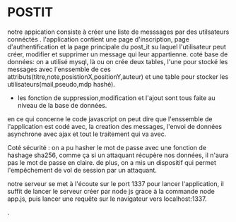 # POSTIT
notre appication consiste à créer une liste de messsages par des utilsateurs connéctés .
l'application contient une page d'inscription, page d'authentification et la page principale du post_it su laquel
l'utilisateur peut créer, modifier et supprimer un message qui leur appartienne.
coté base de données: on a utilisé mysql, là ou on crée deux tables, l'une pour stocké les messages avec l'enssemble 
de ces attributs(titre,note,posistionX,positionY,auteur) et une table pour stocker les utilisateurs(mail,pseudo,mdp hashé).
-  les fonction de suppression,modification et l'ajout sont tous faite au niveau de la base de données.

en ce qui concerne le code javascript on peut dire que l'enssemble de l'application est codé avec, 
la creation des messages, l'envoi de données asynchrone avec ajax et tout le traitement qui va avec.

Coté sécurité : 
 on a pu hasher le mot de passe avec une fonction de hashage sha256, comme ça si un attaquant récupère nos données, 
 il n'aura pas le mot de passe en claire.
 de plus, on a mis un dispositif qui permet l'empêchement de vol de session par un attaquant.
 
 notre serveur se met à l'écoute sur le port 1337 
 pour lancer l'application, il suffit de lancer le serveur créer par node js grace à la commande node app.js, puis lancer une
 requête sur le navigateur vers localhost:1337.
 
 .


